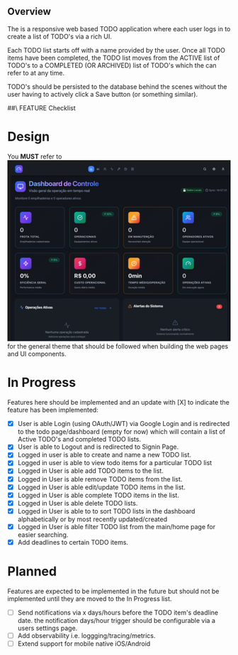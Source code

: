 ## Overview

The is a responsive web based TODO application where each user logs in to create a list of TODO's via a rich UI.

Each TODO list starts off with a name provided by the user. Once all TODO items have been completed, the TODO list moves from the ACTIVE list of TODO's to a COMPLETED (OR ARCHIVED) list of TODO's which the can refer to at any time.

TODO's should be persisted to the database behind the scenes without the user having to actively click a Save button (or something similar).

##\ FEATURE Checklist

# Design

You **MUST** refer to ![This Design](.designs/Theme_Design.png) for the general theme that should be followed when building the web pages and UI components.

# In Progress

Features here should be implemented and an update with [X] to indicate the feature has been implemented:

- [x] User is able Login (using OAuth/JWT) via Google Login and is redirected to the todo page/dashboard (empty for now) which will contain a list of Active TODO's and completed TODO lists.
- [x] User is able to Logout and is redirected to Signin Page.
- [x] Logged in user is able to create and name a new TODO list.
- [x] Logged in user is able to view todo items for a particular TODO list
- [x] Logged in User is able add TODO items to the list.
- [x] Logged in User is able remove TODO items from the list.
- [x] Logged in User is able edit/update TODO items in the list.
- [x] Logged in User is able complete TODO items in the list.
- [x] Logged in User is able delete TODO lists.
- [x] Logged in User is able to to sort TODO lists in the dashboard alphabetically or by most recently updated/created
- [x] Logged in User is able filter TODO list from the main/home page for easier searching.
- [x] Add deadlines to certain TODO items.

# Planned

Features are expected to be implemented in the future but should not be implemented until they are moved to the In Progress list.

- [ ] Send notifications via x days/hours before the TODO item's deadline date. the notification days/hour trigger should be configurable via a users settings page.
- [ ] Add observability i.e. loggging/tracing/metrics.
- [ ] Extend support for mobile native iOS/Android
